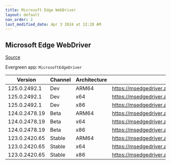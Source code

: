```yaml
---
title: Microsoft Edge WebDriver
layout: default
nav_order: 2
last_modified_date: Apr 3 2024 at 12:28 AM
---
```


## Microsoft Edge WebDriver

[Source](https://www.microsoft.com/edge)

Evergreen app: `MicrosoftEdgeDriver`

| Version       | Channel | Architecture | URI                                                                   |
| ------------- | ------- | ------------ | --------------------------------------------------------------------- |
| 125.0.2492.1  | Dev     | ARM64        | https://msedgedriver.azureedge.net/125.0.2492.1/edgedriver_arm64.zip  |
| 125.0.2492.1  | Dev     | x64          | https://msedgedriver.azureedge.net/125.0.2492.1/edgedriver_win64.zip  |
| 125.0.2492.1  | Dev     | x86          | https://msedgedriver.azureedge.net/125.0.2492.1/edgedriver_win32.zip  |
| 124.0.2478.19 | Beta    | ARM64        | https://msedgedriver.azureedge.net/124.0.2478.19/edgedriver_arm64.zip |
| 124.0.2478.19 | Beta    | x64          | https://msedgedriver.azureedge.net/124.0.2478.19/edgedriver_win64.zip |
| 124.0.2478.19 | Beta    | x86          | https://msedgedriver.azureedge.net/124.0.2478.19/edgedriver_win32.zip |
| 123.0.2420.65 | Stable  | ARM64        | https://msedgedriver.azureedge.net/123.0.2420.65/edgedriver_arm64.zip |
| 123.0.2420.65 | Stable  | x64          | https://msedgedriver.azureedge.net/123.0.2420.65/edgedriver_win64.zip |
| 123.0.2420.65 | Stable  | x86          | https://msedgedriver.azureedge.net/123.0.2420.65/edgedriver_win32.zip |
